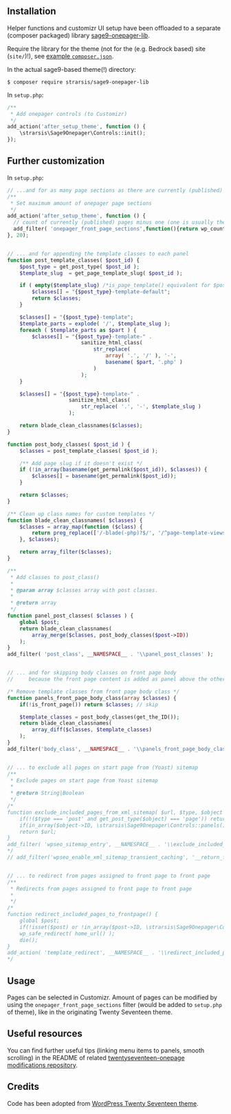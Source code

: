 ## Installation
Helper functions and customizr UI setup have been offloaded to a separate (composer packaged) library 
[sage9-onepager-lib](https://github.com/strarsis/sage9-onepager-lib).

Require the library for the theme (not for the (e.g. Bedrock based) site (`site/`)!),
see [example `composer.json`](https://github.com/strarsis/sage9-onepager-themefiles/blob/master/composer.json#L12).

In the actual sage9-based theme(!) directory:
````
$ composer require strarsis/sage9-onepager-lib
````

In `setup.php`:
```php
/**
 * Add onepager controls (to Customizr)
 */
add_action('after_setup_theme', function () {
    \strarsis\Sage9Onepager\Controls::init();
});
````

## Further customization
In `setup.php`:
```php
// ...and for as many page sections as there are currently (published) pages minus one (one is usually the front page above all the others):
/**
 * Set maximum amount of onepager page sections
 */
add_action('after_setup_theme', function () {
  // count of currently (published) pages minus one (one is usually the front page above all the others)
  add_filter( 'onepager_front_page_sections',function(){return wp_count_posts('page')->publish-1;});
}, 20);


// ... and for appending the template classes to each panel
function post_template_classes( $post_id) {
    $post_type = get_post_type( $post_id );
    $template_slug  = get_page_template_slug( $post_id );

    if ( empty($template_slug) /*is_page_template() equivalent for $post*/ ) {
        $classes[] = "{$post_type}-template-default";
        return $classes;
    }

    $classes[] = "{$post_type}-template";
    $template_parts = explode( '/', $template_slug );
    foreach ( $template_parts as $part ) {
        $classes[] = "{$post_type}-template-" .
                        sanitize_html_class(
                            str_replace(
                                array( '.', '/' ), '-',
                                basename( $part, '.php' )
                            )
                        );
    }

    $classes[] = "{$post_type}-template-" .
                    sanitize_html_class(
                        str_replace( '.', '-', $template_slug )
                    );

    return blade_clean_classnames($classes);
}

function post_body_classes( $post_id ) {
    $classes = post_template_classes( $post_id );

    /** Add page slug if it doesn't exist */
    if (!in_array(basename(get_permalink($post_id)), $classes)) {
        $classes[] = basename(get_permalink($post_id));
    }

    return $classes;
}

/** Clean up class names for custom templates */
function blade_clean_classnames( $classes) {
    $classes = array_map(function ($class) {
        return preg_replace(['/-blade(-php)?$/', '/^page-template-views/'], '', $class);
    }, $classes);

    return array_filter($classes);
}

/**
 * Add classes to post_class()
 *
 * @param array $classes array with post classes.
 *
 * @return array
 */
function panel_post_classes( $classes ) {
    global $post;
    return blade_clean_classnames(
        array_merge($classes, post_body_classes($post->ID))
    );
}
add_filter( 'post_class', __NAMESPACE__ . '\\panel_post_classes' );


// ... and for skipping body classes on front page body
//     because the front page content is added as panel above the other panels

/* Remove template classes from front page body class */
function panels_front_page_body_class(array $classes) {
    if(!is_front_page()) return $classes; // skip

    $template_classes = post_body_classes(get_the_ID());
    return blade_clean_classnames(
        array_diff($classes, $template_classes)
    );
}
add_filter('body_class', __NAMESPACE__ . '\\panels_front_page_body_class', 100 );


// ... to exclude all pages on start page from (Yoast) sitemap
/**
 * Exclude pages on start page from Yoast sitemap
 *
 * @return String|Boolean
 */
/*
function exclude_included_pages_from_xml_sitemap( $url, $type, $object ) {
    if(!($type === 'post' and get_post_type($object) === 'page')) return $url;
    if(in_array($object->ID, \strarsis\Sage9Onepager\Controls::panels())) return false; // exclude
    return $url;
}
add_filter( 'wpseo_sitemap_entry', __NAMESPACE__ . '\\exclude_included_pages_from_xml_sitemap', 1, 3 );
*/
// add_filter('wpseo_enable_xml_sitemap_transient_caching', '__return_false'); // to disable Yoast sitemap caching for debugging


// ... to redirect from pages assigned to front page to front page
/**
 * Redirects from pages assigned to front page to front page
 *
 */
/*
function redirect_included_pages_to_frontpage() {
    global $post;
    if(!isset($post) or !in_array($post->ID, \strarsis\Sage9Onepager\Controls::panels())) return;
    wp_safe_redirect( home_url() );
    die();
}
add_action( 'template_redirect', __NAMESPACE__ . '\\redirect_included_pages_to_frontpage' );
*/
````

## Usage
Pages can be selected in Customizr.
Amount of pages can be modified by using the `onepager_front_page_sections` filter (would be added to `setup.php` of theme), like in the originating Twenty Seventeen theme.

## Useful resources
You can find further useful tips (linking menu items to panels, smooth scrolling) in the README of related [twentyseventeen-onepage modifications repository](https://github.com/strarsis/twentyseventeen-onepage).

## Credits
Code has been adopted from [WordPress Twenty Seventeen theme](https://github.com/WordPress/WordPress/tree/master/wp-content/themes/twentyseventeen).
